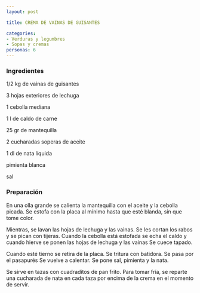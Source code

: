 ```yaml
---
layout: post

title: CREMA DE VAINAS DE GUISANTES

categories:
- Verduras y legumbres
- Sopas y cremas
personas: 6 
---
```


<h3>Ingredientes</h3>
1/2 kg de vainas de guisantes

3 hojas exteriores de lechuga

1 cebolla mediana

1 l de caldo de carne

25 gr de mantequilla

2 cucharadas soperas de aceite

1 dl de nata líquida

pimienta blanca

sal

<h3>Preparación</h3>
En una olla grande se calienta la mantequilla con el aceite y la cebolla picada. Se estofa con la placa al mínimo hasta que esté blanda, sin que tome color.

Mientras, se lavan las hojas de lechuga y las vainas. Se les cortan los rabos y se pican con tijeras. Cuando la cebolla está estofada se echa el caldo y cuando hierve se ponen las hojas de lechuga y las vainas Se cuece tapado.

Cuando esté tierno se retira de la placa. Se tritura con batidora. Se pasa por el pasapurés Se vuelve a calentar. Se pone sal, pimienta y la nata.

Se sirve en tazas con cuadraditos de pan frito. Para tomar fría, se reparte una cucharada de nata en cada taza por encima de la crema en el momento de servir.